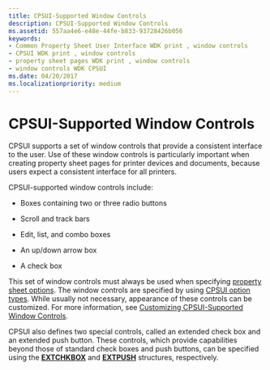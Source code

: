 ```yaml
---
title: CPSUI-Supported Window Controls
description: CPSUI-Supported Window Controls
ms.assetid: 557aa4e6-e48e-44fe-b833-93728426b056
keywords:
- Common Property Sheet User Interface WDK print , window controls
- CPSUI WDK print , window controls
- property sheet pages WDK print , window controls
- window controls WDK CPSUI
ms.date: 04/20/2017
ms.localizationpriority: medium
---
```


# CPSUI-Supported Window Controls





CPSUI supports a set of window controls that provide a consistent interface to the user. Use of these window controls is particularly important when creating property sheet pages for printer devices and documents, because users expect a consistent interface for all printers.

CPSUI-supported window controls include:

-   Boxes containing two or three radio buttons

-   Scroll and track bars

-   Edit, list, and combo boxes

-   An up/down arrow box

-   A check box

This set of window controls must always be used when specifying [property sheet options](property-sheet-options.md). The window controls are specified by using [CPSUI option types](https://msdn.microsoft.com/library/windows/hardware/ff547142). While usually not necessary, appearance of these controls can be customized. For more information, see [Customizing CPSUI-Supported Window Controls](customizing-cpsui-supported-window-controls.md).

CPSUI also defines two special controls, called an extended check box and an extended push button. These controls, which provide capabilities beyond those of standard check boxes and push buttons, can be specified using the [**EXTCHKBOX**](https://msdn.microsoft.com/library/windows/hardware/ff548781) and [**EXTPUSH**](https://msdn.microsoft.com/library/windows/hardware/ff548795) structures, respectively.

 

 




